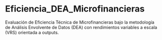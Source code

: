 # Eficiencia_DEA_Microfinancieras
Evaluación de Eficiencia Técnica de Microfinancieras bajo la metodología de Análisis Envolvente de Datos (DEA) con rendimientos variables a escala (VRS) orientada a outputs.

